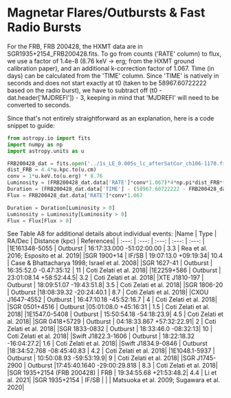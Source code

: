# Magnetar Flares/Outbursts & Fast Radio Bursts

For the FRB, FRB 200428, the HXMT data are in SGR1935+2154_FRB200428.fits. To go from counts ('RATE' column) to flux, we use a factor of 1.4e-8 (8.76 keV -> erg; from the HXMT ground calibration paper), and an additional k-correction factor of 1.067. Time (in days) can be calculated from the 'TIME' column. Since 'TIME' is natively in seconds and does not start exactly at t0 (taken to be 58967.60722222 based on the radio burst), we have to subtract off (t0 - dat.header['MJDREFI']) - 3, keeping in mind that 'MJDREFI' will need to be converted to seconds.

Since that's not entirely straightforward as an explanation, here is a code snippet to guide:

```python
from astropy.io import fits
import numpy as np
import astropy.units as u

FRB200428_dat = fits.open('../1s_LE_0.005s_lc_afterSatCor_ch106-1170.fits', sep='\s+', header = None, comment = '#')[1]
dist_FRB = 4.4*u.kpc.to(u.cm)
conv = 1*u.keV.to(u.erg) * 8.76
Luminosity = (FRB200428_dat.data['RATE']*conv*1.067)*4*np.pi*dist_FRB**2
Duration = (FRB200428_dat.data['TIME'] - (58967.60722222 - FRB200428_dat.header['MJDREFI'])*u.d.to(u.s) - 3)*u.s.to(u.d)
Flux = FRB200428_dat.data['RATE']*conv*1.067

Duration = Duration[Luminosity > 0]
Luminosity = Luminosity[Luminosity > 0]
Flux = Flux[Flux > 0]
```


See Table A8 for additional details about individual events:
|Name | Type | RA/Dec | Distance (kpc) | References|
| :---: | :---: | :---: | :---: | :---: |
|1E161348-5055 | Outburst | 16:17:33.000 -51:02:00.00 | 3.3 | Rea et al. 2016; Esposito et al. 2019|
|SGR 1900+14 | IF/SB | 19:07:13.0 +09:19:34| 10.4 | Case & Bhattacharya 1998; Israel et al. 2008|
|SGR 1627-41 | Outburst | 16:35:52.0 -0.47:35:12 | 11 | Coti Zelati et al. 2018|
|1E2259+586 | Outburst | 23:01:08.14 +58:52:44.5| 3.2 | Coti Zelati et al. 2018|
|XTE J1810-197 | Outburst | 18:09:51.07 -19:43:51.8| 3.5 | Coti Zelati et al. 2018|
|SGR 1806-20 | Outburst |18:08:39.32 -20:24:40.1 | 8.7 | Coti Zelati et al. 2018|
|CXOU J1647-4552 | Outburst | 16:47:10.18 -45:52:16.7 | 4 | Coti Zelati et al. 2018|
|SGR 0501+4516 | Outburst |05:01:08.0 +45:16:31 | 1.5 | Coti Zelati et al. 2018|
|1E1547.0-5408 | Outburst | 15:50:54.18 -54:18:23.9| 4.5 | Coti Zelati et al. 2018|
|SGR 0418+5729 | Outburst | 04:18:33.867 +57:32:22.91| 2 | Coti Zelati et al. 2018|
|SGR 1833-0832 | Outburst | 18:33:46.0 -08:32:13| 10 | Coti Zelati et al. 2018|
|Swift J1822.3-1606 | Outburst | 18:22:18.32 -16:04:27.2| 1.6 | Coti Zelati et al. 2018|
|Swift J1834.9-0846 | Outburst |18:34:52.768 -08:45:40.83 | 4.2 | Coti Zelati et al. 2018|
|1E1048.1-5937 | Outburst | 10:50:08.93 -59:53:19.9| 9 | Coti Zelati et al. 2018|
|SGR J1745-2900 | Outburst |17:45:40.1640 -29:00:29.818 | 8.3 | Coti Zelati et al. 2018|
|SGR 1935+2154 (FRB 200428) | FRB | 19:34:55.68 +21:53:48.2| 4.4 | Li et al. 2021|
|SGR 1935+2154 | IF/SB | | | Matsuoka et al. 2009; Sugawara et al. 2020|
